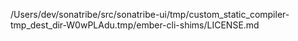 /Users/dev/sonatribe/src/sonatribe-ui/tmp/custom_static_compiler-tmp_dest_dir-W0wPLAdu.tmp/ember-cli-shims/LICENSE.md